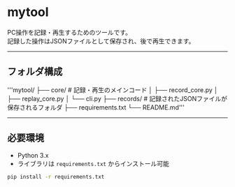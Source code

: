 # mytool

PC操作を記録・再生するためのツールです。  
記録した操作はJSONファイルとして保存され、後で再生できます。

---

## フォルダ構成
'''mytool/
├── core/ # 記録・再生のメインコード
│ ├── record_core.py
│ ├── replay_core.py
│ └── cli.py
├── records/ # 記録されたJSONファイルが保存されるフォルダ
├── requirements.txt
└── README.md'''

---

## 必要環境

- Python 3.x
- ライブラリは `requirements.txt` からインストール可能

```bash
pip install -r requirements.txt
